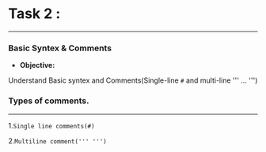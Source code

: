 # Task 2 : 
---
### Basic Syntex & Comments
 
- **Objective:**

Understand Basic syntex and Comments(Single-line `#` and multi-line ''' ... ''')

### Types of comments.
---
1.`Single line comments(#)`

2.`Multiline comment(''' ''')`